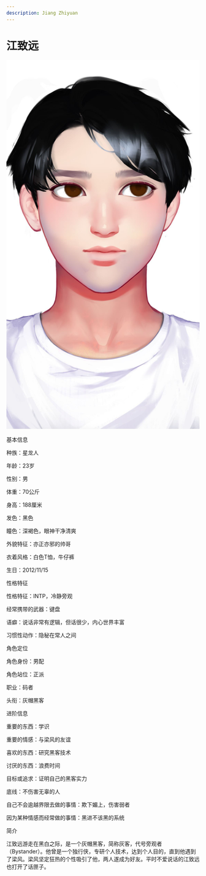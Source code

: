 ```yaml
---
description: Jiang Zhiyuan
---
```


# 江致远

![江致远](../../.gitbook/assets/江致远.jpg)

基本信息



种族：星龙人

年龄：23岁

性别：男

体重：70公斤

身高：188厘米

发色：黑色

瞳色：深褐色，眼神干净清爽

外貌特征：亦正亦邪的帅哥

衣着风格：白色T恤，牛仔裤

生日：2012/11/15


性格特征



性格特征：INTP，冷静旁观

经常携带的武器：键盘

语癖：说话非常有逻辑，但话很少，内心世界丰富

习惯性动作：隐秘在常人之间


角色定位



角色身份：男配

角色站位：正派

职业：码者

头衔：灰帽黑客



进阶信息



重要的东西：学识

重要的情感：与梁风的友谊

喜欢的东西：研究黑客技术

讨厌的东西：浪费时间

目标或追求：证明自己的黑客实力

底线：不伤害无辜的人

自己不会逾越界限去做的事情：欺下媚上，伤害弱者

因为某种情感而经常做的事情：黑进不该黑的系统


简介



江致远游走在黑白之际，是一个灰帽黑客，简称灰客，代号旁观者（Bystander）。他曾是一个独行侠，专研个人技术，达到个人目的，直到他遇到了梁风。梁风坚定狂热的个性吸引了他，两人遂成为好友。平时不爱说话的江致远也打开了话匣子。
